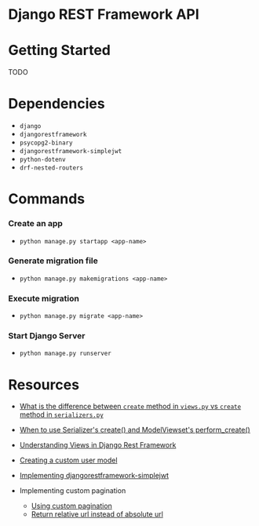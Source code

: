 # Django REST Framework API

# Getting Started

TODO

# Dependencies

- `django`
- `djangorestframework`
- `psycopg2-binary`
- `djangorestframework-simplejwt`
- `python-dotenv`
- `drf-nested-routers`

# Commands

### Create an app

- `python manage.py startapp <app-name>`

### Generate migration file

- `python manage.py makemigrations <app-name>`

### Execute migration

- `python manage.py migrate <app-name>`

### Start Django Server

- `python manage.py runserver`


# Resources

- [What is the difference between `create` method in `views.py` vs `create` method in `serializers.py`](https://stackoverflow.com/questions/63630590/drf-create-method-in-viewset-or-in-serializer)

- [When to use Serializer's create() and ModelViewset's perform_create()](https://stackoverflow.com/questions/41094013/when-to-use-serializers-create-and-modelviewsets-perform-create)

- [Understanding Views in Django Rest Framework](https://testdriven.io/blog/drf-views-part-1/)

- [Creating a custom user model](https://testdriven.io/blog/django-custom-user-model/)

- [Implementing djangorestframework-simplejwt](https://medium.com/django-rest/django-rest-framework-jwt-authentication-94bee36f2af8)

- Implementing custom pagination
    - [Using custom pagination](https://stackoverflow.com/questions/72105628/get-next-page-number-instead-of-next-page-link-django-rest-framework)
    - [Return relative url instead of absolute url](https://stackoverflow.com/questions/26895616/django-rest-pagination-relative-url-instead-of-absolute-url-in-listapiview)